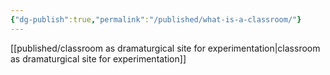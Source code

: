 ```yaml
---
{"dg-publish":true,"permalink":"/published/what-is-a-classroom/"}
---
```



[[published/classroom as dramaturgical site for experimentation\|classroom as dramaturgical site for experimentation]]